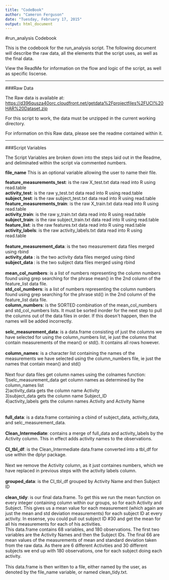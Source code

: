 ```yaml
---
title: "CodeBook"
author: "Cameron Ferguson"
date: "Tuesday, February 17, 2015"
output: html_document
---
```


#run_analysis Codebook

This is the codebook for the run_analysis script. The following document will describe the raw data, all the elements that the script uses, as well as the final data.

View the ReadMe for information on the flow and logic of the script, as well as specific liscense. 

---

###Raw Data

The Raw data is available at: https://d396qusza40orc.cloudfront.net/getdata%2Fprojectfiles%2FUCI%20HAR%20Dataset.zip

For this script to work, the data must be unzipped in the current working directory.

For information on this Raw data, please see the readme contained within it.

---

###Script Variables

The Script Variables are broken down into the steps laid out in the Readme, and deliminated within the script via commented numbers.

<b>file_name</b> This is an optional variable allowing the user to name their file.

<b>feature_measurements_test</b>: is the raw X_test.txt data read into R using read.table <br>
<b>activity_test</b>: is the raw y_test.txt data read into R using read.table 
<br>
<b>subject_test</b>: is the raw subject_test.txt data read into R using read.table 
<br>
<b>feature_measurements_train</b>: is the raw X_train.txt data read into R using read.table <br>
<b>activity_train</b>: is the raw y_train.txt data read into R using read.table 
<br>
<b>subject_train</b>: is the raw subject_train.txt data read into R using read.table
<br>
<b>feature_list</b>: is the raw features.txt data read into R using read.table 
<br>
<b>activity_labels</b>: is the raw activity_labels.txt data read into R using read.table
<br><br>
<b> feature_measurement_data</b>: is the two measurement data files merged using rbind
<br>
<b> activity_data </b>: is the two activity data files merged using rbind
<br>
<b> subject_data </b>: is the two subject data files merged using rbind
<br><br>
<b>mean_col_numbers</b>: is a list of numbers representing the column numbers found using grep searching for the phrase mean() in the 2nd column of the feature_list data file.
<br>
<b>std_col_numbers</b>: is a list of numbers representing the column numbers found using grep searching for the phrase std() in the 2nd column of the feature_list data file.
<br>
<b>column_numbers</b>: is the SORTED combination of the mean_col_numbers and std_col_numbers lists. It must be sorted inorder for the next step to pull the columns out of the data files in order. If this doesn't happen, then the names will be added incorrectly.
<br><br>
<b>selc_measurement_data</b>: is a data.frame consisting of just the columns we have selected for using the column_numbers list, ie just the columns that contain measurements of the mean() or std(). It contains all rows however.
<br><br>
<b>column_names</b>: is a character list containing the names of the measurements we have selected using the column_numbers file, ie just the names that contain mean() and std()
<br><br>
Next four data files get column names using the colnames function: <br>
        1)selc_measurement_data get column names as determined by the column_names list<br>
        2)activity_data gets the column name Activity<br>
        3)subject_data gets the column name Subject_ID<br>
        4)activity_labels gets the column names Activity and Activity Name<br>
<br><br>
<b>full_data</b>: is a data.frame containing a cbind of subject_data, activity_data, and selc_measurement_data. 
<br><br>
<b>Clean_Intermediate</b>: contains a merge of full_data and activity_labels by the Activity column. This in effect adds activity names to the observations.
<br><br>
<b>CI_tbl_df</b>: is the Clean_Intermediate data.frame converted into a tbl_df for use within the dplyr package.
<br><br>
Next we remove the Activity column, as it just containes numbers, which we have replaced in previous steps with the activity labels column.
<br><br>
<b>grouped_data</b>: is the CI_tbl_df grouped by Activity Name and then Subject ID
<br><br>
<b>clean_tidy</b>: is our final data.frame. To get this we run the mean function on every integer containing column within our groups, so for each Activity and Subject. This gives us a mean value for each measurement (which again are just the mean and std deviation measurements) for each subject ID at every activity. In essense, you could pull out subject ID #30 and get the mean for all his measurements for each of his activities. 
<br>
This data.frame contains 68 variables, and 180 observations. The first two variables are the Activity Names and then the Subject IDs. The final 66 are mean values of the measurements of mean and standard deviation taken from the raw data. As there are 6 different Activities and 30 different subjects we end up with 180 observations, one for each subject doing each activity. <br><br>
This data.frame is then written to a file, either named by the user, as denoted by the file_name variable, or named clean_tidy.txt.
